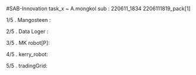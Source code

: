 #SAB-Innovation
task_x ~ A.mongkol 
sub : 220611_1834
2206111819_pack[1]

1/5 . Mangosteen : 

2/5 . Data Loger : 

3/5 . MK robot[P]:

4/5 . kerry_robot: 

5/5 . tradingGrid:

